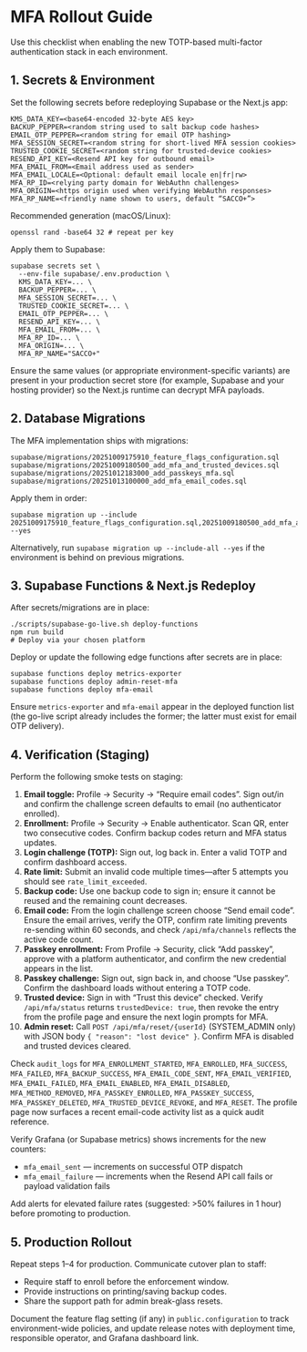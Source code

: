 # MFA Rollout Guide

Use this checklist when enabling the new TOTP-based multi-factor authentication
stack in each environment.

## 1. Secrets & Environment

Set the following secrets before redeploying Supabase or the Next.js app:

```
KMS_DATA_KEY=<base64-encoded 32-byte AES key>
BACKUP_PEPPER=<random string used to salt backup code hashes>
EMAIL_OTP_PEPPER=<random string for email OTP hashing>
MFA_SESSION_SECRET=<random string for short-lived MFA session cookies>
TRUSTED_COOKIE_SECRET=<random string for trusted-device cookies>
RESEND_API_KEY=<Resend API key for outbound email>
MFA_EMAIL_FROM=<Email address used as sender>
MFA_EMAIL_LOCALE=<Optional: default email locale en|fr|rw>
MFA_RP_ID=<relying party domain for WebAuthn challenges>
MFA_ORIGIN=<https origin used when verifying WebAuthn responses>
MFA_RP_NAME=<friendly name shown to users, default “SACCO+”>
```

Recommended generation (macOS/Linux):

```
openssl rand -base64 32 # repeat per key
```

Apply them to Supabase:

```
supabase secrets set \
  --env-file supabase/.env.production \
  KMS_DATA_KEY=... \
  BACKUP_PEPPER=... \
  MFA_SESSION_SECRET=... \
  TRUSTED_COOKIE_SECRET=... \
  EMAIL_OTP_PEPPER=... \
  RESEND_API_KEY=... \
  MFA_EMAIL_FROM=... \
  MFA_RP_ID=... \
  MFA_ORIGIN=... \
  MFA_RP_NAME="SACCO+"
```

Ensure the same values (or appropriate environment-specific variants) are
present in your production secret store (for example, Supabase and your hosting
provider) so the Next.js runtime can decrypt MFA payloads.

## 2. Database Migrations

The MFA implementation ships with migrations:

```
supabase/migrations/20251009175910_feature_flags_configuration.sql
supabase/migrations/20251009180500_add_mfa_and_trusted_devices.sql
supabase/migrations/20251012183000_add_passkeys_mfa.sql
supabase/migrations/20251013100000_add_mfa_email_codes.sql
```

Apply them in order:

```
supabase migration up --include 20251009175910_feature_flags_configuration.sql,20251009180500_add_mfa_and_trusted_devices.sql,20251012183000_add_passkeys_mfa.sql,20251013100000_add_mfa_email_codes.sql --yes
```

Alternatively, run `supabase migration up --include-all --yes` if the
environment is behind on previous migrations.

## 3. Supabase Functions & Next.js Redeploy

After secrets/migrations are in place:

```
./scripts/supabase-go-live.sh deploy-functions
npm run build
# Deploy via your chosen platform
```

Deploy or update the following edge functions after secrets are in place:

```
supabase functions deploy metrics-exporter
supabase functions deploy admin-reset-mfa
supabase functions deploy mfa-email
```

Ensure `metrics-exporter` and `mfa-email` appear in the deployed function list
(the go-live script already includes the former; the latter must exist for email
OTP delivery).

## 4. Verification (Staging)

Perform the following smoke tests on staging:

1. **Email toggle:** Profile → Security → “Require email codes”. Sign out/in and
   confirm the challenge screen defaults to email (no authenticator enrolled).
2. **Enrollment:** Profile → Security → Enable authenticator. Scan QR, enter two
   consecutive codes. Confirm backup codes return and MFA status updates.
3. **Login challenge (TOTP):** Sign out, log back in. Enter a valid TOTP and
   confirm dashboard access.
4. **Rate limit:** Submit an invalid code multiple times—after 5 attempts you
   should see `rate_limit_exceeded`.
5. **Backup code:** Use one backup code to sign in; ensure it cannot be reused
   and the remaining count decreases.
6. **Email code:** From the login challenge screen choose “Send email code”.
   Ensure the email arrives, verify the OTP, confirm rate limiting prevents
   re-sending within 60 seconds, and check `/api/mfa/channels` reflects the
   active code count.
7. **Passkey enrollment:** From Profile → Security, click “Add passkey”, approve
   with a platform authenticator, and confirm the new credential appears in the
   list.
8. **Passkey challenge:** Sign out, sign back in, and choose “Use passkey”.
   Confirm the dashboard loads without entering a TOTP code.
9. **Trusted device:** Sign in with “Trust this device” checked. Verify
   `/api/mfa/status` returns `trustedDevice: true`, then revoke the entry from
   the profile page and ensure the next login prompts for MFA.
10. **Admin reset:** Call `POST /api/mfa/reset/{userId}` (SYSTEM_ADMIN only)
    with JSON body `{ "reason": "lost device" }`. Confirm MFA is disabled and
    trusted devices cleared.

Check `audit_logs` for `MFA_ENROLLMENT_STARTED`, `MFA_ENROLLED`, `MFA_SUCCESS`,
`MFA_FAILED`, `MFA_BACKUP_SUCCESS`, `MFA_EMAIL_CODE_SENT`, `MFA_EMAIL_VERIFIED`,
`MFA_EMAIL_FAILED`, `MFA_EMAIL_ENABLED`, `MFA_EMAIL_DISABLED`,
`MFA_METHOD_REMOVED`, `MFA_PASSKEY_ENROLLED`, `MFA_PASSKEY_SUCCESS`,
`MFA_PASSKEY_DELETED`, `MFA_TRUSTED_DEVICE_REVOKE`, and `MFA_RESET`. The profile
page now surfaces a recent email-code activity list as a quick audit reference.

Verify Grafana (or Supabase metrics) shows increments for the new counters:

- `mfa_email_sent` — increments on successful OTP dispatch
- `mfa_email_failure` — increments when the Resend API call fails or payload
  validation fails

Add alerts for elevated failure rates (suggested: >50% failures in 1 hour)
before promoting to production.

## 5. Production Rollout

Repeat steps 1–4 for production. Communicate cutover plan to staff:

- Require staff to enroll before the enforcement window.
- Provide instructions on printing/saving backup codes.
- Share the support path for admin break-glass resets.

Document the feature flag setting (if any) in `public.configuration` to track
environment-wide policies, and update release notes with deployment time,
responsible operator, and Grafana dashboard link.
